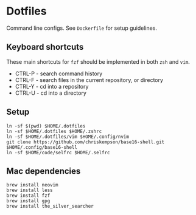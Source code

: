 # Dotfiles

Command line configs. See `Dockerfile` for setup guidelines.

## Keyboard shortcuts

These main shortcuts for `fzf` should be implemented in both `zsh` and `vim`.

- CTRL-P - search command history
- CTRL-F - search files in the current repository, or directory
- CTRL-Y - cd into a repository
- CTRL-U - cd into a directory

## Setup

```
ln -sf $(pwd) $HOME/.dotfiles
ln -sf $HOME/.dotfiles $HOME/.zshrc
ln -sf $HOME/.dotfiles/vim $HOME/.config/nvim
git clone https://github.com/chriskempson/base16-shell.git $HOME/.config/base16-shell
ln -sf $HOME/code/selfrc $HOME/.selfrc
```

## Mac dependencies

```
brew install neovim
brew install less
brew install fzf
brew install gpg
brew install the_silver_searcher
```
